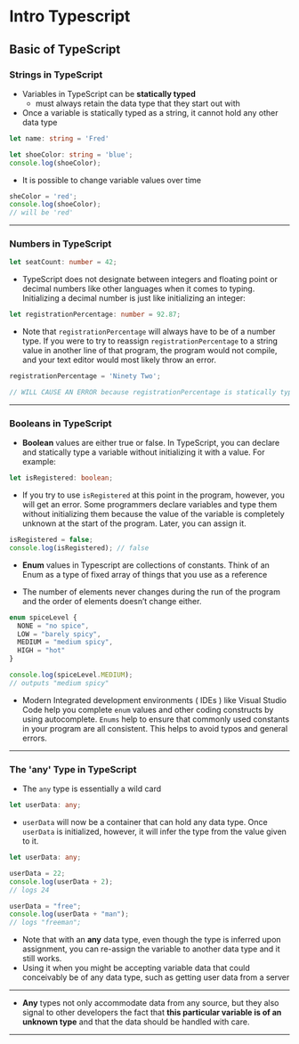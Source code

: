 # Intro Typescript

## Basic of TypeScript

### Strings in TypeScript

- Variables in TypeScript can be **statically typed**
  - must always retain the data type that they start out with
- Once a variable is statically typed as a string, it cannot hold any other data type

```typescript
let name: string = 'Fred'
```

```typescript
let shoeColor: string = 'blue';
console.log(shoeColor);
```

- It is possible to change variable values over time

```typescript
sheColor = 'red';
console.log(shoeColor);
// will be 'red'
```

---



### Numbers in TypeScript

```typescript
let seatCount: number = 42;
```

- TypeScript does not designate between integers and floating point or decimal numbers like other languages when it comes to typing. Initializing a decimal number is just like initializing an integer:

```typescript
let registrationPercentage: number = 92.87;
```

- Note that `registrationPercentage` will always have to be of a number type. If you were to try to reassign `registrationPercentage` to a string value in another line of that program, the program would not compile, and your text editor would most likely throw an error.

```typescript
registrationPercentage = 'Ninety Two';

// WILL CAUSE AN ERROR because registrationPercentage is statically typed as a number.
```

---



### Booleans in TypeScript

- **Boolean** values are either true or false. In TypeScript, you can declare and statically type a variable without initializing it with a value. For example:

```typescript
let isRegistered: boolean;
```

- If you try to use `isRegistered` at this point in the program, however, you will get an error. Some programmers declare variables and type them without initializing them because the value of the variable is completely unknown at the start of the program. Later, you can assign it.

```typescript
isRegistered = false;
console.log(isRegistered); // false
```

- **Enum** values in Typescript are collections of constants. Think of an Enum as a type of fixed array of things that you use as a reference

- The number of elements never changes during the run of the program and the order of elements doesn’t change either.

```typescript
enum spiceLevel {
  NONE = "no spice",
  LOW = "barely spicy",
  MEDIUM = "medium spicy",
  HIGH = "hot"
}

console.log(spiceLevel.MEDIUM); 
// outputs "medium spicy"
```

- Modern Integrated development environments ( IDEs ) like Visual Studio Code help you complete `enum` values and other coding constructs by using autocomplete. `Enums` help to ensure that commonly used constants in your program are all consistent. This helps to avoid typos and general errors.

---



### The 'any' Type in TypeScript

- The `any` type is essentially a wild card

```typescript
let userData: any;
```

- `userData` will now be a container that can hold any data type. Once `userData` is initialized, however, it will infer the type from the value given to it.

```typescript
let userData: any;

userData = 22;
console.log(userData + 2);
// logs 24

userData = "free";
console.log(userData + "man");
// logs "freeman";
```

- Note that with an **any** data type, even though the type is inferred upon assignment, you can re-assign the variable to another data type and it still works.
- Using it when you might be accepting variable data that could conceivably be of any data type, such as getting user data from a server

---

- **Any** types not only accommodate data from any source, but they also signal to other developers the fact that **this particular variable is of an unknown type** and that the data should be handled with care.

---

